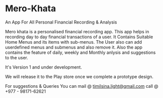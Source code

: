 # Mero-Khata
An App For All  Personal Financial Recording & Analysis


Mero khata is a personalised financial recording app.
This app helps in recording day to day financial transactions of a user.
It Contains Suitable Home Menus and its items with sub-menus.
The User also can add userdefined menus and submenus and also remove it.
Also the app contains the feature of daily, weekly and Monthly anlysis and suggestions to the user.

It's Version 1 and under development.

We will release it to the Play store once we complete a prototype design.

For suggestions & Queries You can 
mail @ timilsina.light@gmail.com
call @ +977 - 98171-62621

